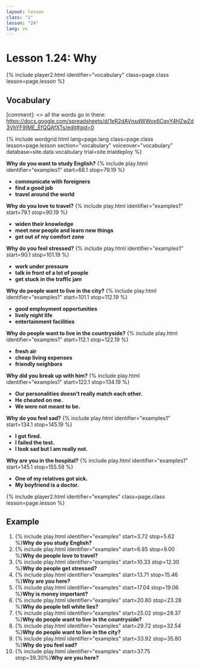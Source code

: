 ```yaml
---
layout: lesson
class: "1"
lesson: "24"
lang: vn
---
```



# Lesson 1.24: Why


{% include player2.html identifier="vocabulary" class=page.class lesson=page.lesson %}
## Vocabulary 

[comment]: <>  all the words go in there: https://docs.google.com/spreadsheets/d/1eR2dAVnsdWWox6CqvY4HZwZd3VhYF9IME_EfQQAfXTs/edit#gid=0

{% include wordgrid.html lang=page.lang
		class=page.class 
		lesson=page.lesson 
		section="vocabulary"
		voiceover="vocabulary"
		database=site.data.vocabulary 
		trial=site.trialdeploy %}
		
**Why do you want to study English?**
{% include play.html identifier="examples1" start=68.1 stop=79.19 %}
-  **communicate with foreigners**
-  **find a good job** 
-  **travel around the world**   

**Why do you love to travel?**
{% include play.html identifier="examples1" start=79.1 stop=90.19 %}
-  **widen their knowledge** 
-  **meet new people and learn new things**
-  **get out of my comfort zone**
   
**Why do you feel stressed?**
{% include play.html identifier="examples1" start=90.1 stop=101.19 %}
-  **work under pressure** 
-  **talk in front of a lot of people** 
-  **get stuck in the traffic jam**    

**Why do people want to live in the city?**
{% include play.html identifier="examples1" start=101.1 stop=112.19 %}
- **good employment opportunities** 
- **lively night life** 
- **entertainment facilities** 

**Why do people want to live in the countryside?**
{% include play.html identifier="examples1" start=112.1 stop=122.19 %}
- **fresh air**
- **cheap living expenses**
- **friendly neighbors** 

**Why did you break up with him?**
{% include play.html identifier="examples1" start=122.1 stop=134.19 %}
-  **Our personalities doesn’t really match each other.** 
-  **He cheated on me.** 
-  **We were not meant to be.**    

**Why do you feel sad?**
{% include play.html identifier="examples1" start=134.1 stop=145.19 %}
-  **I got fired.**
-  **I failed the test.** 
-  **I look sad but I am really not.**    

**Why are you in the hospital?**
{% include play.html identifier="examples1" start=145.1 stop=155.59 %}
-  **One of my relatives got sick.** 
-  **My boyfriend is a doctor.** 




{% include player2.html identifier="examples" class=page.class lesson=page.lesson %}

## Example
1. {% include play.html identifier="examples" start=3.72 stop=5.62 %}**Why do you study English?**
2. {% include play.html identifier="examples" start=6.85 stop=9.00 %}**Why do people love to travel?**
3.  {% include play.html identifier="examples" start=10.33 stop=12.30 %}**Why do people get stressed?**
4.  {% include play.html identifier="examples" start=13.71 stop=15.46 %}**Why are you here?**
5. {% include play.html identifier="examples" start=17.04 stop=19.06 %}**Why is money important?**
6.  {% include play.html identifier="examples" start=20.80 stop=23.28 %}**Why do people tell white lies?**
7.  {% include play.html identifier="examples" start=25.02 stop=28.37 %}**Why do people want to live in the countryside?**
8.  {% include play.html identifier="examples" start=29.72 stop=32.54 %}**Why do people want to live in the city?**
9. {% include play.html identifier="examples" start=33.92 stop=35.80 %}**Why do you feel sad?**
10. {% include play.html identifier="examples" start=37.75 stop=39.30%}**Why are you here?**